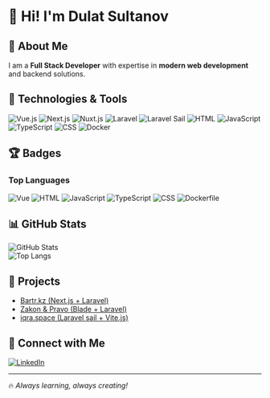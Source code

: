 # 👋 Hi! I'm Dulat Sultanov

## 🌟 About Me  
I am a **Full Stack Developer** with expertise in **modern web development** and backend solutions.  

## 🚀 Technologies & Tools  

![Vue.js](https://img.shields.io/badge/Vue.js-%234FC08D.svg?style=for-the-badge&logo=vue.js&logoColor=white)
![Next.js](https://img.shields.io/badge/Next.js-%23000000.svg?style=for-the-badge&logo=next.js&logoColor=white)
![Nuxt.js](https://img.shields.io/badge/Nuxt.js-%2300C58E.svg?style=for-the-badge&logo=nuxt.js&logoColor=white)
![Laravel](https://img.shields.io/badge/Laravel-%23FF2D20.svg?style=for-the-badge&logo=laravel&logoColor=white)
![Laravel Sail](https://img.shields.io/badge/Laravel_Sail-%232496ED.svg?style=for-the-badge&logo=docker&logoColor=white)
![HTML](https://img.shields.io/badge/HTML-%23E34F26.svg?style=for-the-badge&logo=html5&logoColor=white)
![JavaScript](https://img.shields.io/badge/JavaScript-%23F7DF1E.svg?style=for-the-badge&logo=javascript&logoColor=black)
![TypeScript](https://img.shields.io/badge/TypeScript-%233178C6.svg?style=for-the-badge&logo=typescript&logoColor=white)
![CSS](https://img.shields.io/badge/CSS-%231572B6.svg?style=for-the-badge&logo=css3&logoColor=white)
![Docker](https://img.shields.io/badge/Docker-%232496ED.svg?style=for-the-badge&logo=docker&logoColor=white)

## 🏆 Badges

### **Top Languages**
![Vue](https://img.shields.io/badge/Vue-33.7%25-%234FC08D?style=for-the-badge&logo=vue.js&logoColor=white)
![HTML](https://img.shields.io/badge/HTML-22.83%25-%23E34F26?style=for-the-badge&logo=html5&logoColor=white)
![JavaScript](https://img.shields.io/badge/JavaScript-16.09%25-%23F7DF1E?style=for-the-badge&logo=javascript&logoColor=black)
![TypeScript](https://img.shields.io/badge/TypeScript-16.05%25-%233178C6?style=for-the-badge&logo=typescript&logoColor=white)
![CSS](https://img.shields.io/badge/CSS-9.91%25-%231572B6?style=for-the-badge&logo=css3&logoColor=white)
![Dockerfile](https://img.shields.io/badge/Dockerfile-1.42%25-%232496ED?style=for-the-badge&logo=docker&logoColor=white)

## 📊 GitHub Stats  

![GitHub Stats](https://github-readme-stats.vercel.app/api?username=dukatyty&show_icons=true&theme=dark)  
![Top Langs](https://github-readme-stats.vercel.app/api/top-langs/?username=dukatyty&layout=compact&theme=dark)  

## 📌 Projects  

- [Bartr.kz (Next.js + Laravel)](#)
- [Zakon & Pravo (Blade + Laravel)](#)
- [iqra.space (Laravel sail + Vite.js)](#)

## 📱 Connect with Me  

[![LinkedIn](https://img.shields.io/badge/LinkedIn-%230077B5.svg?style=for-the-badge&logo=linkedin&logoColor=white)](https://www.linkedin.com/in/YOUR_PROFILE)


---

🔥 _Always learning, always creating!_
